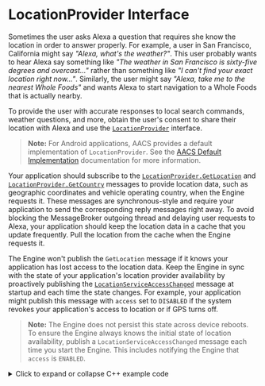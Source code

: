 # LocationProvider Interface

Sometimes the user asks Alexa a question that requires she know the location in order to answer properly. For example, a user in San Francisco, California might say *"Alexa, what's the weather?"*. This user probably wants to hear Alexa say something like *"The weather in San Francisco is sixty-five degrees and overcast..."* rather than something like *"I can't find your exact location right now..."*. Similarly, the user might say *"Alexa, take me to the nearest Whole Foods"* and wants Alexa to start navigation to a Whole Foods that is actually nearby.

To provide the user with accurate responses to local search commands, weather questions, and more, obtain the user's consent to share their location with Alexa and use the [`LocationProvider`](https://alexa.github.io/alexa-auto-sdk/docs/aasb/core/LocationProvider/index.html) interface.

> **Note:** For Android applications, AACS provides a default implementation of `LocationProvider`. See the [AACS Default Implementation](https://alexa.github.io/alexa-auto-sdk/aacs/android#default-platform-implementation) documentation for more information.

Your application should subscribe to the [`LocationProvider.GetLocation`](https://alexa.github.io/alexa-auto-sdk/docs/aasb/core/LocationProvider/index.html#getlocation) and [`LocationProvider.GetCountry`](https://alexa.github.io/alexa-auto-sdk/docs/aasb/core/LocationProvider/index.html#getcountry) messages to provide location data, such as geographic coordinates and vehicle operating country, when the Engine requests it. These messages are synchronous-style and require your application to send the corresponding reply messages right away. To avoid blocking the MessageBroker outgoing thread and delaying user requests to Alexa, your application should keep the location data in a cache that you update frequently. Pull the location from the cache when the Engine requests it.

The Engine won't publish the `GetLocation` message if it knows your application has lost access to the location data. Keep the Engine in sync with the state of your application's location provider availability by proactively publishing the [`LocationServiceAccessChanged`](https://alexa.github.io/alexa-auto-sdk/docs/aasb/core/LocationProvider/index.html#locationserviceaccesschanged) message at startup and each time the state changes. For example, your application might publish this message with `access` set to `DISABLED` if the system revokes your application's access to location or if GPS turns off.

> **Note:** The Engine does not persist this state across device reboots. To ensure the Engine always knows the initial state of location availability, publish a `LocationServiceAccessChanged` message each time you start the Engine. This includes notifying the Engine that `access` is `ENABLED`.

<details markdown="1">
<summary>Click to expand or collapse C++ example code</summary>

```cpp
#include <AACE/Core/MessageBroker.h>

#include <AASB/Message/Location/LocationProvider/GetCountryMessage.h>
#include <AASB/Message/Location/LocationProvider/GetLocationMessage.h>
#include <AASB/Message/Location/LocationProvider/LocationServiceAccessChangedMessage.h>

#include <nlohmann/json.hpp>
using json = nlohmann::json;

class MyLocationProviderHandler {

    // Call before you start the Engine
    void MyLocationProviderHandler::subscribeToAASBMessages() {
        messageBroker->subscribe(
            [=](const std::string& message) { handleGetCountryMessage(message); },
            GetCountryMessage::topic(),
            GetCountryMessage::action());
        messageBroker->subscribe(
            [=](const std::string& message) { handleGetLocationMessage(message); },
            GetLocationMessage::topic(),
            GetLocationMessage::action());
    }

    void MyLocationProviderHandler::handleGetCountryMessage(const std::string& message) {
        GetCountryMessage msg = json::parse(message);

        // Quickly publish the GetCountry reply message
        auto country = getCountryFromCache(); // implement this stub
        GetCountryMessageReply replyMsg;
        replyMsg.header.messageDescription.replyToId = msg.header.id;
        replyMsg.payload.country = country;
        messageBroker->publish(replyMsg.toString());
    }

    void MyLocationProviderHandler::handleGetLocationMessage(const std::string& message) {
        GetLocationMessage msg = json::parse(message);

        // Quickly publish the GetCountry reply message
        auto location = getLocationFromCache(); // implement this stub
        GetLocationMessageReply replyMsg;
        replyMsg.header.messageDescription.replyToId = msg.header.id;

        // parse "location" and populate the fields of the reply message
        aasb::message::location::locationProvider::Location replyLocation;
        replyLocation.latitude = ... ; // the latitude from "location";
        replyLocation.longitude =  ... ; // the longitude from "location";
        replyMsg.payload.location = replyLocation;
        messageBroker->publish(replyMsg.toString());
    }

    // Call when the application access to location data changes
    // and after starting the Engine
    void MyLocationProviderHandler::locationServiceAccessChanged(bool hasAccess) {
        LocationServiceAccessChangedMessage msg;
        if (hasAccess) {
             msg.payload.access = aasb::message::location::locationProvider::LocationServiceAccess::ENABLED;
        } else {
            msg.payload.access = aasb::message::location::locationProvider::LocationServiceAccess::DISABLED;
        }
        messageBroker->publish(msg.toString());
    }
}

```
</details>